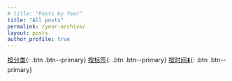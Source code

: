 ```yaml
---
# title: "Posts by Year"
title: "All posts"
permalink: /year-archive/
layout: posts
author_profile: true
---
```


[按分类](/categories/){: .btn .btn--primary} [按标签](/tags/){: .btn .btn--primary} [按时间⬇️](/year-archive/){: .btn .btn--primary} 
